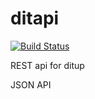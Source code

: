 # ditapi

[![Build Status](https://travis-ci.org/ditup/ditapi.svg?branch=master)](https://travis-ci.org/ditup/ditapi)

REST api for ditup

JSON API
